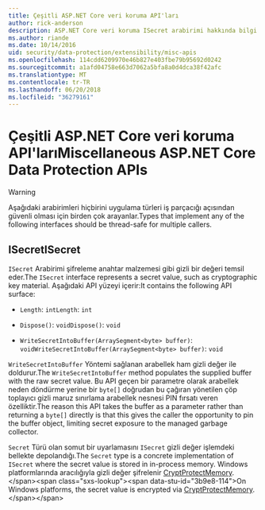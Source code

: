 ```yaml
---
title: Çeşitli ASP.NET Core veri koruma API'ları
author: rick-anderson
description: ASP.NET Core veri koruma ISecret arabirimi hakkında bilgi edinin.
ms.author: riande
ms.date: 10/14/2016
uid: security/data-protection/extensibility/misc-apis
ms.openlocfilehash: 114cdd6209970e46b827e403fbe79b95692d0242
ms.sourcegitcommit: a1afd04758e663d7062a5bfa8a0d4dca38f42afc
ms.translationtype: MT
ms.contentlocale: tr-TR
ms.lasthandoff: 06/20/2018
ms.locfileid: "36279161"
---
```

# <a name="miscellaneous-aspnet-core-data-protection-apis"></a><span data-ttu-id="3b9e8-103">Çeşitli ASP.NET Core veri koruma API'ları</span><span class="sxs-lookup"><span data-stu-id="3b9e8-103">Miscellaneous ASP.NET Core Data Protection APIs</span></span>

<a name="data-protection-extensibility-mics-apis"></a>

>[!WARNING]
> <span data-ttu-id="3b9e8-104">Aşağıdaki arabirimleri hiçbirini uygulama türleri iş parçacığı açısından güvenli olması için birden çok arayanlar.</span><span class="sxs-lookup"><span data-stu-id="3b9e8-104">Types that implement any of the following interfaces should be thread-safe for multiple callers.</span></span>

## <a name="isecret"></a><span data-ttu-id="3b9e8-105">ISecret</span><span class="sxs-lookup"><span data-stu-id="3b9e8-105">ISecret</span></span>

<span data-ttu-id="3b9e8-106">`ISecret` Arabirimi şifreleme anahtar malzemesi gibi gizli bir değeri temsil eder.</span><span class="sxs-lookup"><span data-stu-id="3b9e8-106">The `ISecret` interface represents a secret value, such as cryptographic key material.</span></span> <span data-ttu-id="3b9e8-107">Aşağıdaki API yüzeyi içerir:</span><span class="sxs-lookup"><span data-stu-id="3b9e8-107">It contains the following API surface:</span></span>

* <span data-ttu-id="3b9e8-108">`Length`: `int`</span><span class="sxs-lookup"><span data-stu-id="3b9e8-108">`Length`: `int`</span></span>

* <span data-ttu-id="3b9e8-109">`Dispose()`: `void`</span><span class="sxs-lookup"><span data-stu-id="3b9e8-109">`Dispose()`: `void`</span></span>

* <span data-ttu-id="3b9e8-110">`WriteSecretIntoBuffer(ArraySegment<byte> buffer)`: `void`</span><span class="sxs-lookup"><span data-stu-id="3b9e8-110">`WriteSecretIntoBuffer(ArraySegment<byte> buffer)`: `void`</span></span>

<span data-ttu-id="3b9e8-111">`WriteSecretIntoBuffer` Yöntemi sağlanan arabellek ham gizli değer ile doldurur.</span><span class="sxs-lookup"><span data-stu-id="3b9e8-111">The `WriteSecretIntoBuffer` method populates the supplied buffer with the raw secret value.</span></span> <span data-ttu-id="3b9e8-112">Bu API geçen bir parametre olarak arabellek neden döndürme yerine bir `byte[]` doğrudan bu çağıran yönetilen çöp toplayıcı gizli maruz sınırlama arabellek nesnesi PIN fırsatı veren özelliktir.</span><span class="sxs-lookup"><span data-stu-id="3b9e8-112">The reason this API takes the buffer as a parameter rather than returning a `byte[]` directly is that this gives the caller the opportunity to pin the buffer object, limiting secret exposure to the managed garbage collector.</span></span>

<span data-ttu-id="3b9e8-113">`Secret` Türü olan somut bir uyarlamasını `ISecret` gizli değer işlemdeki bellekte depolandığı.</span><span class="sxs-lookup"><span data-stu-id="3b9e8-113">The `Secret` type is a concrete implementation of `ISecret` where the secret value is stored in in-process memory.</span></span> <span data-ttu-id="3b9e8-114">Windows platformlarında aracılığıyla gizli değer şifrelenir [CryptProtectMemory](https://msdn.microsoft.com/library/windows/desktop/aa380262(v=vs.85).aspx).</span><span class="sxs-lookup"><span data-stu-id="3b9e8-114">On Windows platforms, the secret value is encrypted via [CryptProtectMemory](https://msdn.microsoft.com/library/windows/desktop/aa380262(v=vs.85).aspx).</span></span>

